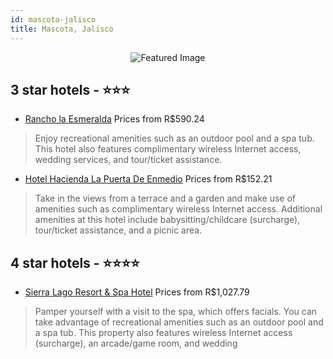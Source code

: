 ```yaml
---
id: mascota-jalisco
title: Mascota, Jalisco
---
```


<center><img src="https://i.travelapi.com/hotels/9000000/8110000/8103600/8103529/97db6fde_z.jpg" alt="Featured Image" /></center>


##  3 star hotels - ⭐️⭐️⭐️

-    [Rancho la Esmeralda](https://us.hurb.com/hotels/mascota/rancho-la-esmeralda-JNP-JP933335?cmp=18055) Prices from R$590.24
   > Enjoy recreational amenities such as an outdoor pool and a spa tub. This hotel also features complimentary wireless Internet access, wedding services, and tour/ticket assistance.
-    [Hotel Hacienda La Puerta De Enmedio](https://us.hurb.com/hotels/mascota/hotel-hacienda-la-puerta-de-enmedio-JNP-JP048607?cmp=18055) Prices from R$152.21
   > Take in the views from a terrace and a garden and make use of amenities such as complimentary wireless Internet access. Additional amenities at this hotel include babysitting/childcare (surcharge), tour/ticket assistance, and a picnic area.

##  4 star hotels - ⭐️⭐️⭐️⭐️

-    [Sierra Lago Resort & Spa Hotel](https://us.hurb.com/hotels/mascota/sierra-lago-resort-spa-hotel-JNP-JP905445?cmp=18055) Prices from R$1,027.79
   > Pamper yourself with a visit to the spa, which offers facials. You can take advantage of recreational amenities such as an outdoor pool and a spa tub. This property also features wireless Internet access (surcharge), an arcade/game room, and wedding 
